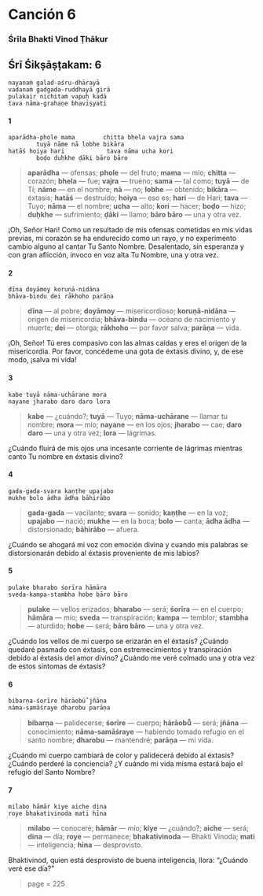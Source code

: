 # Canción 6

### Śrīla Bhakti Vinod Ṭhākur

## Śrī Śikṣāṣṭakam: 6

    nayanaṁ galad-aśru-dhārayā
    vadanaṁ gadgada-ruddhayā girā
    pulakair nichitaṁ vapuḥ kadā
    tava nāma-grahaṇe bhaviṣyati

#### 1

    aparādha-phole mama        chitta bhela vajra sama
            tuyā nāme nā lobhe bikāra
    hatāś hoiya hari            tava nāma ucha kori
            boḍo duḥkhe ḍāki bāro bāro

> **aparādha** — ofensas; **phole** — del fruto; **mama** — mío; **chitta** — corazón; **bhela** — fue; **vajra** — trueno; **sama** — tal como; **tuyā** — de Tí; **nāme** — en el nombre; **nā** — no; **lobhe** — obtenido; **bikāra** — éxtasis; **hatāś** — destruído; **hoiya** — eso es; **hari** — de Hari; **tava** — Tuyo; **nāma** — el nombre; **ucha** — alto; **kori** — hacer; **boḍo** — hizo; **duḥkhe** — sufrimiento; **ḍāki** — llamo; **bāro bāro** — una y otra vez.

¡Oh, Señor Hari! Como un resultado de mis ofensas cometidas en mis vidas previas, mi corazón se ha endurecido como un rayo, y no experimento cambio alguno al cantar Tu Santo Nombre. Desalentado, sin esperanza y con gran aflicción, invoco en voz alta Tu Nombre, una y otra vez.

#### 2

    dīna doyāmoy koruṇā-nidāna
    bhāva-bindu dei rākhoho parāṇa

> **dīna** — al pobre; **doyāmoy** — misericordioso; **koruṇā-nidāna** — origen de misericordia; **bhāva-bindu** — océano de nacimiento y muerte; **dei** — otorga; **rākhoho** — por favor salva; **parāṇa** — vida.

¡Oh, Señor! Tú eres compasivo con las almas caídas y eres el origen de la misericordia. Por favor, concédeme una gota de éxtasis divino, y, de ese modo, ¡salva mi vida!

#### 3

    kabe tuyā nāma-uchārane mora
    nayane jharabo daro daro lora

> **kabe** — ¿cuándo?; **tuyā** — Tuyo; **nāma-uchārane** — llamar tu nombre; **mora** — mío; **nayane** — en los ojos; **jharabo** — cae; **daro daro** — una y otra vez; **lora** — lágrimas.

¿Cuándo fluirá de mis ojos una incesante corriente de lágrimas mientras canto Tu nombre en éxtasis divino?

#### 4

    gada-gada-svara kaṇṭhe upajabo
    mukhe bolo ādha ādha bāhirābo

> **gada-gada** — vacilante; **svara** — sonido; **kaṇṭhe** — en la voz; **upajabo** — nació; **mukhe** — en la boca; **bolo** — canta; **ādha ādha** — distorsionado; **bāhirābo** — afuera.

¿Cuándo se ahogará mi voz con emoción divina y cuando mis palabras se distorsionarán debido al éxtasis proveniente de mis labios?

#### 5

    pulake bharabo śorīra hāmāra
    sveda-kampa-stambha hobe bāro bāro

> **pulake** — vellos erizados; **bharabo** — será; **śorīra** — en el cuerpo; **hāmāra** — mío; **sveda** — transpiración; **kampa** — temblor; **stambha** — aturdido; **hobe** — será; **bāro bāro** — una y otra vez.

¿Cuándo los vellos de mi cuerpo se erizarán en el éxtasis? ¿Cuándo quedaré pasmado con éxtasis, con estremecimientos y transpiración debido al éxtasis del amor divino? ¿Cuándo me veré colmado una y otra vez de estos síntomas de éxtasis?

#### 6

    bibarṇa-śorīre hārāobū̐ jñāna
    nāma-samāśraye dharobu parāṇa

> **bibarṇa** — palidecerse; **śorīre** — cuerpo; **hārāobū̐** — será; **jñāna** — conocimiento; **nāma-samāśraye** — habiendo tomado refugio en el santo nombre; **dharobu** — mantendré; **parāṇa** — mi vida.

¿Cuándo mi cuerpo cambiará de color y palidecerá debido al éxtasis? ¿Cuándo perderé la conciencia? ¿Y cuándo mi vida misma estará bajo el refugio del Santo Nombre?

#### 7

    milabo hāmār kiye aiche dina
    roye bhakativinoda mati hīna

> **milabo** — conoceré; **hāmār** — mío; **kiye** — ¿cuándo?; **aiche** — será; **dina** — día; **roye** — permanece; **bhakativinoda** — Bhakti Vinoda; **mati** — inteligencia; **hīna** — desprovisto.

Bhaktivinod, quien está desprovisto de buena inteligencia, llora: “¿Cuándo veré ese día?”


> page = 225
